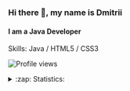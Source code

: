 ### Hi there 👋, my name is Dmitrii
#### I am a Java Developer

Skills: Java / HTML5 / CSS3

![Profile views](https://komarev.com/ghpvc/?username=webdkopytin)

<details>
  <summary>:zap: Statistics:</summary>
  <img align="left" alt="GitHub Stats" src="https://github-readme-stats.vercel.app/api?username=webdkopytin&layout=compact" />
  
  <img align="left" alt="GitHub Stats" src="https://github-readme-stats.vercel.app/api/top-langs/?username=webdkopytin&show_icons=true" />
</details>

